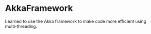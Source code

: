 # AkkaFramework
Learned to use the Akka framework to make code more efficient using multi-threading. 